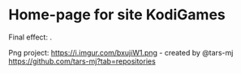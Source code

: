# Home-page for site KodiGames

Final effect:   .

Png project: https://i.imgur.com/bxujiW1.png - created by @tars-mj https://github.com/tars-mj?tab=repositories 
